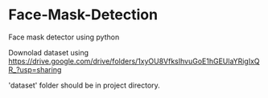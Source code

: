 # Face-Mask-Detection
Face mask detector using python

Downolad dataset using https://drive.google.com/drive/folders/1xyOU8VfksIhvuGoE1hGEUlaYRigIxQR_?usp=sharing

'dataset' folder should be in project directory.
